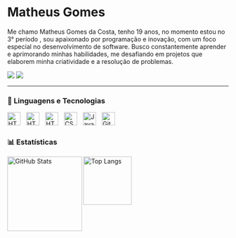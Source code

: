 # Matheus Gomes



Me chamo Matheus Gomes da Costa, tenho 19 anos, no momento estou no 3° período , sou apaixonado por programação e inovação, com um foco especial no desenvolvimento de software. Busco constantemente aprender e aprimorando minhas habilidades, me desafiando em projetos que elaborem minha criatividade e a resolução de problemas.

<p align="left">
  <a href="https://www.instagram.com/mthdev_/" target="_blank"><img src="https://img.shields.io/badge/-Instagram-%23E4405F?style=for-the-badge&logo=instagram&logoColor=white" target="_blank"></a>
    </a> 
    <a href="https://www.linkedin.com/in/matheus-gomes-92a021276/" target="_blank"><img src="https://img.shields.io/badge/-LinkedIn-%230077B5?style=for-the-badge&logo=linkedin&logoColor=white" target="_blank"></a>
</p>

---

### 🤖 Linguagens e Tecnologias

 <img 
    align="left" 
    alt="HTML"
    title="HTML" 
    width="30px" 
    style="padding-right: 10px;" 
    src="https://cdn.jsdelivr.net/gh/devicons/devicon/icons/csharp/csharp-original.svg"
    />
     <img 
    align="left" 
    alt="HTML"
    title="HTML" 
    width="30px" 
    style="padding-right: 10px;" 
    src="https://raw.githubusercontent.com/jmnote/z-icons/master/svg/java.svg"
    />
<img 
    align="left" 
    alt="HTML"
    title="HTML" 
    width="30px" 
    style="padding-right: 10px;" 
    src="https://cdn.jsdelivr.net/gh/devicons/devicon@latest/icons/html5/html5-original.svg" 
/>
<img 
    align="left" 
    alt="CSS" 
    title="CSS"
    width="30px" 
    style="padding-right: 10px;" 
    src="https://cdn.jsdelivr.net/gh/devicons/devicon@latest/icons/css3/css3-original.svg" 
/>
<img 
    align="left" 
    alt="JavaScript" 
    title="JavaScript"
    width="30px" 
    style="padding-right: 10px;" 
    src="https://cdn.jsdelivr.net/gh/devicons/devicon@latest/icons/javascript/javascript-original.svg" 
/>
<img 
    align="left" 
    alt="Git" 
    title="Git"
    width="30px" 
    style="padding-right: 10px;" 
    src="https://cdn.jsdelivr.net/gh/devicons/devicon@latest/icons/git/git-original.svg" 
/>


<br/>
<br/>





### 📊 Estatísticas

<div>
  <img 
    align="left" 
    alt="GitHub Stats" 
    height="170" 
    src="https://github-readme-stats.vercel.app/api?username=matheusg0mes&show_icons=true&theme=tokyonight&include_all_commits=true&locale=pt-br" 
  />
  
  <img 
    align="left" 
    alt="Top Langs" 
    height="110" 
     src="https://github-readme-stats.vercel.app/api/top-langs/?username=matheusg0mes&layout=compact&card_width=320&langs_count=5&theme=tokyonight&cache_seconds=1&token=SEU_TOKEN_AQUI" 
  />
</div>

<br clear="left"/>

